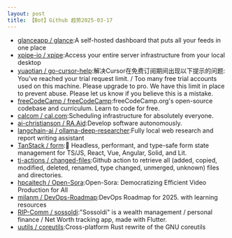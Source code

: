 ```yaml
---
layout: post
title: 【Bot】Github 趋势2025-03-17
---
```


* [glanceapp / glance](https://github.com/glanceapp/glance):A self-hosted dashboard that puts all your feeds in one place
* [xpipe-io / xpipe](https://github.com/xpipe-io/xpipe):Access your entire server infrastructure from your local desktop
* [yuaotian / go-cursor-help](https://github.com/yuaotian/go-cursor-help):解决Cursor在免费订阅期间出现以下提示的问题: You've reached your trial request limit. / Too many free trial accounts used on this machine. Please upgrade to pro. We have this limit in place to prevent abuse. Please let us know if you believe this is a mistake.
* [freeCodeCamp / freeCodeCamp](https://github.com/freeCodeCamp/freeCodeCamp):freeCodeCamp.org's open-source codebase and curriculum. Learn to code for free.
* [calcom / cal.com](https://github.com/calcom/cal.com):Scheduling infrastructure for absolutely everyone.
* [ai-christianson / RA.Aid](https://github.com/ai-christianson/RA.Aid):Develop software autonomously.
* [langchain-ai / ollama-deep-researcher](https://github.com/langchain-ai/ollama-deep-researcher):Fully local web research and report writing assistant
* [TanStack / form](https://github.com/TanStack/form):🤖 Headless, performant, and type-safe form state management for TS/JS, React, Vue, Angular, Solid, and Lit.
* [tj-actions / changed-files](https://github.com/tj-actions/changed-files):Github action to retrieve all (added, copied, modified, deleted, renamed, type changed, unmerged, unknown) files and directories.
* [hpcaitech / Open-Sora](https://github.com/hpcaitech/Open-Sora):Open-Sora: Democratizing Efficient Video Production for All
* [milanm / DevOps-Roadmap](https://github.com/milanm/DevOps-Roadmap):DevOps Roadmap for 2025. with learning resources
* [RIP-Comm / sossoldi](https://github.com/RIP-Comm/sossoldi):"Sossoldi" is a wealth management / personal finance / Net Worth tracking app, made with Flutter.
* [uutils / coreutils](https://github.com/uutils/coreutils):Cross-platform Rust rewrite of the GNU coreutils
